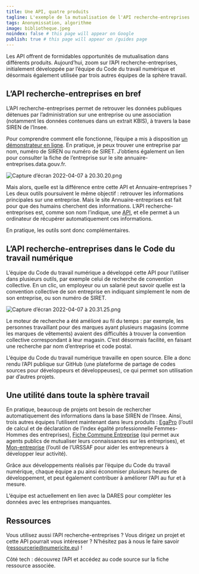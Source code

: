 ```yaml
---
title: Une API, quatre produits
tagline: L'exemple de la mutualisation de l'API recherche-entreprises
tags: Anonymissation, algorithme
image: bibliotheque.jpeg
noindex: false # this page will appear on Google
publish: true # this page will appear on /guides page
---
```


Les API offrent de formidables opportunités de mutualisation dans différents produits. Aujourd’hui, zoom sur l’API recherche-entreprises, initialement développée par l’équipe du Code du travail numérique et désormais également utilisée par trois autres équipes de la sphère travail.

## L’API recherche-entreprises en bref

L’API recherche-entreprises permet de retrouver les données publiques détenues par l’administration sur une entreprise ou une association (notamment les données contenues dans un extrait KBIS), à travers la base SIREN de l’Insee.

Pour comprendre comment elle fonctionne, l’équipe a mis à disposition [un démonstrateur en ligne](https://recherche-entreprises.fabrique.social.gouv.fr/). En pratique, je peux trouver une entreprise par nom, numéro de SIREN ou numéro de SIRET. J’obtiens également un lien pour consulter la fiche de l’entreprise sur le site annuaire-entreprises.data.gouv.fr.

![Capture d’écran 2022-04-07 à 20.30.20.png](/images/guides/recherche_entreprise1.png)

Mais alors, quelle est la différence entre cette API et Annuaire-entreprises ? Les deux outils poursuivent le même objectif : retrouver les informations principales sur une entreprise. Mais le site Annuaire-entreprises est fait pour que des humains cherchent des informations. L’API recherche-entreprises est, comme son nom l’indique, une [API](https://ressourcerie.fabrique.social.gouv.fr/articles/api-definition), et elle permet à un ordinateur de récupérer automatiquement ces informations.

En pratique, les outils sont donc complémentaires.

## L’API recherche-entreprises dans le Code du travail numérique

L’équipe du Code du travail numérique a développé cette API pour l’utiliser dans plusieurs outils, par exemple celui de recherche de convention collective. En un clic, un employeur ou un salarié peut savoir quelle est la convention collective de son entreprise en indiquant simplement le nom de son entreprise, ou son numéro de SIRET.

![Capture d’écran 2022-04-07 à 20.31.25.png](/images/guides/recherche_enterprise2.png)

Le moteur de recherche a été amélioré au fil du temps : par exemple, les personnes travaillant pour des marques ayant plusieurs magasins (comme les marques de vêtements) avaient des difficultés à trouver la convention collective correspondant à leur magasin. C’est désormais facilité, en faisant une recherche par nom d’entreprise et code postal.

L’équipe du Code du travail numérique travaille en open source. Elle a donc rendu l’API publique sur GitHub (une plateforme de partage de codes sources pour développeurs et développeuses), ce qui permet son utilisation par d’autres projets.

## Une utilité dans toute la sphère travail

En pratique, beaucoup de projets ont besoin de rechercher automatiquement des informations dans la base SIREN de l’Insee. Ainsi, trois autres équipes l’utilisent maintenant dans leurs produits : [EgaPro](https://index-egapro.travail.gouv.fr/) (l’outil de calcul et de déclaration de l’index égalité professionnelle Femmes-Hommes des entreprises), [Fiche Commune Entreprise](https://fce.fabrique.social.gouv.fr/home) (qui permet aux agents publics de mutualiser leurs connaissances sur les entreprises), et [Mon-entreprise](https://mon-entreprise.urssaf.fr/) (l’outil de l’URSSAF pour aider les entrepreneurs à développer leur activité).

Grâce aux développements réalisés par l’équipe du Code du travail numérique, chaque équipe a pu ainsi économiser plusieurs heures de développement, et peut également contribuer à améliorer l’API au fur et à mesure.

L’équipe est actuellement en lien avec la DARES pour compléter les données avec les entreprises manquantes.

## Ressources

Vous utilisez aussi l’API recherche-entreprises ? Vous dirigez un projet et cette API pourrait vous intéresser ? N’hésitez pas à nous le faire savoir (ressourcerie@numericite.eu) !

Côté tech : découvrez l’API et accédez au code source sur la fiche ressource associée.
